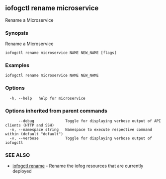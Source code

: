## iofogctl rename microservice

Rename a Microservice

### Synopsis

Rename a Microservice

```
iofogctl rename microservice NAME NEW_NAME [flags]
```

### Examples

```
iofogctl rename microservice NAME NEW_NAME
```

### Options

```
  -h, --help   help for microservice
```

### Options inherited from parent commands

```
      --debug              Toggle for displaying verbose output of API clients (HTTP and SSH)
  -n, --namespace string   Namespace to execute respective command within (default "default")
  -v, --verbose            Toggle for displaying verbose output of iofogctl
```

### SEE ALSO

* [iofogctl rename](iofogctl_rename.md)	 - Rename the iofog resources that are currently deployed


